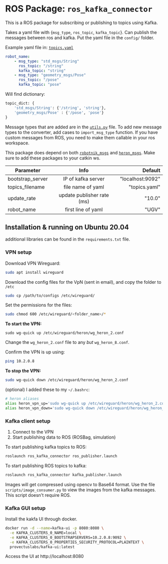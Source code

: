 # ROS Package: `ros_kafka_connector` 

This is a ROS package for subscribing or publishing to topics using Kafka. 

Takes a yaml file with {`msg_type`, `ros_topic`, `kafka_topic`}. Can publish the messages between ros and kafka. Put the yaml file in the `config/` folder. 

Example yaml file in: [`topics.yaml`](https://github.com/ethz-asl/ros-kafka-connector/blob/heron/config/topics.yaml)

```yaml
robot_name:
    - msg_type: "std_msgs/String"
      ros_topic: "/string"
      kafka_topic: "string"
    - msg_type: "geometry_msgs/Pose"
      ros_topic: "/pose"
      kafka_topic: "pose"
```

Will find dictionary:
```python
topic_dict: {
    'std_msgs/String': {'/string', 'string'},
    'geometry_msgs/Pose' : {'/pose', 'pose'}
}
```
Message types that are added are in the [`utils.py`](https://github.com/ethz-asl/ros-kafka-connector/blob/master/src/utils.py) file.  To add new message types to the converter, add cases to `import_msg_type` function. If you have custom messages from ROS, you need to make them callable in your ros workspace. 

This package does depend on both [`robotnik_msgs`](https://github.com/RobotnikAutomation/robotnik_msgs/tree/ros-devel) and [`heron_msgs`](https://github.com/RobotnikAutomation/heron_msgs). Make sure to add these packages to your catkin ws. 

| Parameter       |  Info           | Default  |
| ------------- |:-------------:| -----:|
| bootstrap_server      | IP of kafka server | "localhost:9092" |
| topics_filename      | file name of yaml      |  "topics.yaml" |
| update_rate | update publisher rate  (ms)  |    "10.0" |
| robot_name | first line of yaml |   "UGV" |


## Installation & running on Ubuntu 20.04
additional libraries can be found in the `requirements.txt` file.

### VPN setup

Download VPN Wireguard:
```bash
sudo apt install wireguard
```

Download the config files for the VpN (sent in email), and copy the folder to `/etc` 
```bash
sudo cp /path/to/configs /etc/wireguard/
```

Set the permissions for the files:
```bash
sudo chmod 600 /etc/wireguard/<folder_name>/*
```

**To start the VPN:**
```bahs
sudo wg-quick up /etc/wireguard/heron/wg_heron_2.conf
```
Change the `wg_heron_2.conf` file to any *but* `wg_heron_8.conf`.

Confirm the VPN is up using:
```bash
ping 10.2.0.8
```

**To stop the VPN:**
```bash
sudo wg-quick down /etc/wireguard/heron/wg_heron_2.conf
```

(optional) I added these to my `~/.bashrc`:
```bash
# heron aliases
alias heron_vpn_up='sudo wg-quick up /etc/wireguard/heron/wg_heron_2.conf'
alias heron_vpn_down='sudo wg-quick down /etc/wireguard/heron/wg_heron_2.conf'
```

### Kafka client setup

1. Connect to the VPN
2. Start publishing data to ROS (ROSBag, simulation)

To start publishing kafka topics to ROS:
```bash
roslaunch ros_kafka_connector ros_publisher.launch
```

To start publishing ROS topics to kafka:
```bash
roslaunch ros_kafka_connector kafka_publisher.launch
```
Images will get compressed using opencv to Base64 format. Use the file `scripts/image_consumer.py` to view the images from the kafka messages. This script doesn't require ROS.

### Kafka GUI setup

Install the kakfa UI through docker.

```bash
docker run -d --name=kafka-ui -p 8080:8080 \
  -e KAFKA_CLUSTERS_0_NAME=local \
  -e KAFKA_CLUSTERS_0_BOOTSTRAPSERVERS=10.2.0.8:9092 \
  -e KAFKA_CLUSTERS_0_PROPERTIES_SECURITY_PROTOCOL=PLAINTEXT \
  provectuslabs/kafka-ui:latest
```

Access the UI at http://localhost:8080


